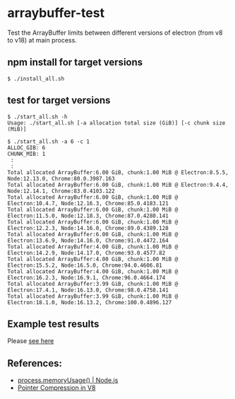 # arraybuffer-test

Test the ArrayBuffer limits between different versions of electron (from v8 to v18) at main process.

## npm install for target versions
~~~
$ ./install_all.sh
~~~

## test for target versions
~~~
$ ./start_all.sh -h
Usage: ./start_all.sh [-a allocation total size (GiB)] [-c chunk size (MiB)]

$ ./start_all.sh -a 6 -c 1
ALLOC_GIB: 6
CHUNK_MIB: 1
 :
 :
Total allocated ArrayBuffer:6.00 GiB, chunk:1.00 MiB @ Electron:8.5.5, Node:12.13.0, Chrome:80.0.3987.163
Total allocated ArrayBuffer:6.00 GiB, chunk:1.00 MiB @ Electron:9.4.4, Node:12.14.1, Chrome:83.0.4103.122
Total allocated ArrayBuffer:6.00 GiB, chunk:1.00 MiB @ Electron:10.4.7, Node:12.16.3, Chrome:85.0.4183.121
Total allocated ArrayBuffer:6.00 GiB, chunk:1.00 MiB @ Electron:11.5.0, Node:12.18.3, Chrome:87.0.4280.141
Total allocated ArrayBuffer:6.00 GiB, chunk:1.00 MiB @ Electron:12.2.3, Node:14.16.0, Chrome:89.0.4389.128
Total allocated ArrayBuffer:6.00 GiB, chunk:1.00 MiB @ Electron:13.6.9, Node:14.16.0, Chrome:91.0.4472.164
Total allocated ArrayBuffer:4.00 GiB, chunk:1.00 MiB @ Electron:14.2.9, Node:14.17.0, Chrome:93.0.4577.82
Total allocated ArrayBuffer:4.00 GiB, chunk:1.00 MiB @ Electron:15.5.2, Node:16.5.0, Chrome:94.0.4606.81
Total allocated ArrayBuffer:4.00 GiB, chunk:1.00 MiB @ Electron:16.2.3, Node:16.9.1, Chrome:96.0.4664.174
Total allocated ArrayBuffer:3.99 GiB, chunk:1.00 MiB @ Electron:17.4.1, Node:16.13.0, Chrome:98.0.4758.141
Total allocated ArrayBuffer:3.99 GiB, chunk:1.00 MiB @ Electron:18.1.0, Node:16.13.2, Chrome:100.0.4896.127
~~~

## Example test results
Please [see here](results/README.md)

## References:
- [process.memoryUsage() | Node.js](https://nodejs.org/api/process.html#processmemoryusage)
- [Pointer Compression in V8](https://v8.dev/blog/pointer-compression)
